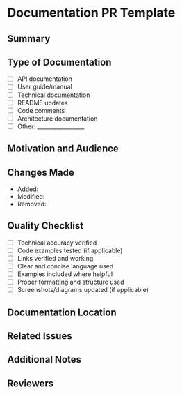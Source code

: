 <!-- 
Welcome! Thank you for contributing to our documentation. 
Your efforts help improve the project for everyone.
-->
# Documentation PR Template

## Summary
<!-- Provide a brief description of the documentation changes -->

## Type of Documentation
<!-- Check all that apply -->
- [ ] API documentation
- [ ] User guide/manual
- [ ] Technical documentation
- [ ] README updates
- [ ] Code comments
- [ ] Architecture documentation
- [ ] Other: _________________

## Motivation and Audience
<!-- Briefly explain why this documentation is needed and who will use it -->

## Changes Made
<!-- List the key additions, updates, or removals -->
- Added:
- Modified:
- Removed:

## Quality Checklist
<!-- Check all completed items -->
- [ ] Technical accuracy verified
- [ ] Code examples tested (if applicable)
- [ ] Links verified and working
- [ ] Clear and concise language used
- [ ] Examples included where helpful
- [ ] Proper formatting and structure used
- [ ] Screenshots/diagrams updated (if applicable)

## Documentation Location
<!-- Where can reviewers find the documentation? -->

## Related Issues
<!-- Link to any related issues, e.g., "Closes #123" -->

## Additional Notes
<!-- Any additional information the reviewers should know -->

## Reviewers
<!-- Suggest reviewers who should check this documentation -->
